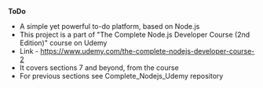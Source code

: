 <b>ToDo</b> 

- A simple yet powerful to-do platform, based on Node.js
- This project is a part of "The Complete Node.js Developer Course (2nd Edition)" course on Udemy
- Link - https://www.udemy.com/the-complete-nodejs-developer-course-2
- It covers sections 7 and beyond, from the course
- For previous sections see Complete_Nodejs_Udemy repository
